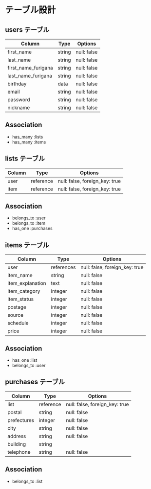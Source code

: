 

# テーブル設計

## users テーブル

| Column              | Type   | Options     |
| ------------------- | ------ | ----------- |
| first_name          | string | null: false |
| last_name           | string | null: false |
| first_name_furigana | string | null: false |
| last_name_furigana  | string | null: false |
| birthday            | data   | null: false |
| email               | string | null: false |
| password            | string | null: false |
| nickname            | string | null: false |

## Association

- has_many :lists
- has_many :items

## lists テーブル

| Column | Type      | Options                        |
| ------ | --------- | ------------------------------ |
| user   | reference | null: false, foreign_key: true |
| item   | reference | null: false, foreign_key: true |

## Association

- belongs_to :user
- belongs_to :item
- has_one :purchases

## items テーブル

| Column           | Type       | Options                        |
| ---------------- | ---------- | ------------------------------ |
| user             | references | null: false, foreign_key: true |
| item_name        | string     | null: false                    |
| item_explanation | text       | null: false                    |
| item_category    | integer    | null: false                    |
| item_status      | integer    | null: false                    |
| postage          | integer    | null: false                    |
| source           | integer    | null: false                    |
| schedule         | integer    | null: false                    |
| price            | integer    | null: false                    |

## Association

- has_one :list
- belongs_to :user

## purchases テーブル

| Column      | Type       | Options                        |
| ----------- | ---------- | ------------------------------ |
| list        | reference  | null: false, foreign_key: true |
| postal      | string     | null: false                    |
| prefectures | integer    | null: false                    |
| city        | string     | null: false                    |
| address     | string     | null: false                    |
| building    | string     |                                |
| telephone   | string     | null: false                    |

## Association

- belongs_to :list